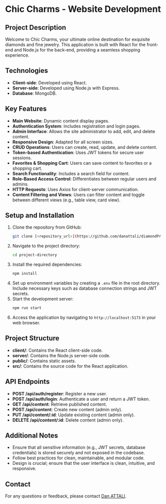# Chic Charms - Website Development

## Project Description
Welcome to Chic Charms, your ultimate online destination for exquisite diamonds and fine jewelry. This application is built with React for the front-end and Node.js for the back-end, providing a seamless shopping experience.

## Technologies
- **Client-side**: Developed using React.
- **Server-side**: Developed using Node.js with Express.
- **Database**: MongoDB.

## Key Features
- **Main Website**: Dynamic content display pages.
- **Authentication System**: Includes registration and login pages.
- **Admin Interface**: Allows the site administrator to add, edit, and delete content.
- **Responsive Design**: Adapted for all screen sizes.
- **CRUD Operations**: Users can create, read, update, and delete content.
- **Token-based Authentication**: Uses JWT tokens for secure user sessions.
- **Favorites & Shopping Cart**: Users can save content to favorites or a shopping cart.
- **Search Functionality**: Includes a search field for content.
- **Role-Based Access Control**: Differentiates between regular users and admins.
- **HTTP Requests**: Uses Axios for client-server communication.
- **Content Filtering and Views**: Users can filter content and toggle between different views (e.g., table view, card view).

## Setup and Installation
1. Clone the repository from GitHub:
   ```bash
   git clone [<repository_url>](https://github.com/danattali/diamondProject.git)
   ```
2. Navigate to the project directory:
   ```bash
   cd project-directory
   ```
3. Install the required dependencies:
   ```bash
   npm install
   ```
4. Set up environment variables by creating a `.env` file in the root directory. Include necessary keys such as database connection strings and JWT secrets.
5. Start the development server:
   ```bash
   npm run start
   ```
6. Access the application by navigating to `http://localhost:5173` in your web browser.

## Project Structure
- **client/**: Contains the React client-side code.
- **server/**: Contains the Node.js server-side code.
- **public/**: Contains static assets.
- **src/**: Contains the source code for the React application.

## API Endpoints
- **POST /api/auth/register**: Register a new user.
- **POST /api/auth/login**: Authenticate a user and return a JWT token.
- **GET /api/content**: Retrieve published content.
- **POST /api/content**: Create new content (admin only).
- **PUT /api/content/:id**: Update existing content (admin only).
- **DELETE /api/content/:id**: Delete content (admin only).

## Additional Notes
- Ensure that all sensitive information (e.g., JWT secrets, database credentials) is stored securely and not exposed in the codebase.
- Follow best practices for clean, maintainable, and modular code.
- Design is crucial; ensure that the user interface is clean, intuitive, and responsive.

## Contact
For any questions or feedback, please contact [Dan ATTALI](mailto:danattali242@gmail.com).
